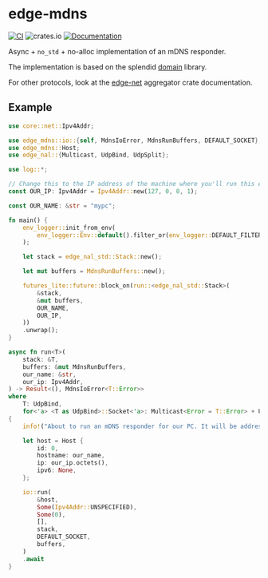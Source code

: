 # edge-mdns

[![CI](https://github.com/ivmarkov/edge-net/actions/workflows/ci.yml/badge.svg)](https://github.com/ivmarkov/edge-net/actions/workflows/ci.yml)
![crates.io](https://img.shields.io/crates/v/edge-net.svg)
[![Documentation](https://docs.rs/edge-net/badge.svg)](https://docs.rs/edge-net)

Async + `no_std` + no-alloc implementation of an mDNS responder.

The implementation is based on the splendid [domain](https://github.com/NLnetLabs/domain) library.

For other protocols, look at the [edge-net](https://github.com/ivmarkov/edge-net) aggregator crate documentation.

## Example

```rust
use core::net::Ipv4Addr;

use edge_mdns::io::{self, MdnsIoError, MdnsRunBuffers, DEFAULT_SOCKET};
use edge_mdns::Host;
use edge_nal::{Multicast, UdpBind, UdpSplit};

use log::*;

// Change this to the IP address of the machine where you'll run this example
const OUR_IP: Ipv4Addr = Ipv4Addr::new(127, 0, 0, 1);

const OUR_NAME: &str = "mypc";

fn main() {
    env_logger::init_from_env(
        env_logger::Env::default().filter_or(env_logger::DEFAULT_FILTER_ENV, "info"),
    );

    let stack = edge_nal_std::Stack::new();

    let mut buffers = MdnsRunBuffers::new();

    futures_lite::future::block_on(run::<edge_nal_std::Stack>(
        &stack,
        &mut buffers,
        OUR_NAME,
        OUR_IP,
    ))
    .unwrap();
}

async fn run<T>(
    stack: &T,
    buffers: &mut MdnsRunBuffers,
    our_name: &str,
    our_ip: Ipv4Addr,
) -> Result<(), MdnsIoError<T::Error>>
where
    T: UdpBind,
    for<'a> <T as UdpBind>::Socket<'a>: Multicast<Error = T::Error> + UdpSplit<Error = T::Error>,
{
    info!("About to run an mDNS responder for our PC. It will be addressable using {our_name}.local, so try to `ping {our_name}.local`.");

    let host = Host {
        id: 0,
        hostname: our_name,
        ip: our_ip.octets(),
        ipv6: None,
    };

    io::run(
        &host,
        Some(Ipv4Addr::UNSPECIFIED),
        Some(0),
        [],
        stack,
        DEFAULT_SOCKET,
        buffers,
    )
    .await
}
```
